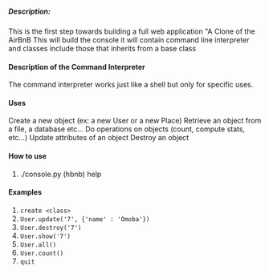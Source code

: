 ##### Description:
This is the first step towards building a full web application "A Clone of the AirBnB
This will build the console it will contain command line interpreter and classes include those that inherits from a base class

#### Description of the Command Interpreter
The command interpreter works just like a shell but only for specific uses.
#### Uses
Create a new object (ex: a new User or a new Place)
Retrieve an object from a file, a database etc…
Do operations on objects (count, compute stats, etc…)
Update attributes of an object
Destroy an object
#### How to use
1. ./console.py
(hbnb) help
#### Examples
1. `create <class>`
2. `User.update('7', {'name' : 'Omoba'})`
3. `User.destroy('7')`
4. `User.show('7')`
5. `User.all()`
6. `User.count()`
7. `quit`
